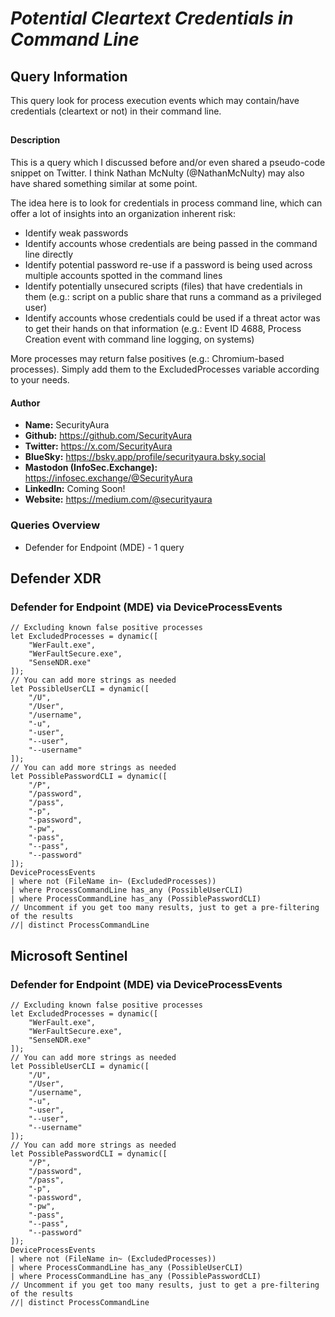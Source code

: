# *Potential Cleartext Credentials in Command Line*

## Query Information

This query look for process execution events which may contain/have credentials (cleartext or not) in their command line.

##

#### Description

This is a query which I discussed before and/or even shared a pseudo-code snippet on Twitter. I think Nathan McNulty (@NathanMcNulty) may also have shared something similar at some point.

The idea here is to look for credentials in process command line, which can offer a lot of insights into an organization inherent risk:

- Identify weak passwords
- Identify accounts whose credentials are being passed in the command line directly
- Identify potential password re-use if a password is being used across multiple accounts spotted in the command lines
- Identify potentially unsecured scripts (files) that have credentials in them (e.g.: script on a public share that runs a command as a privileged user)
- Identify accounts whose credentials could be used if a threat actor was to get their hands on that information (e.g.: Event ID 4688, Process Creation event with command line logging, on systems)

More processes may return false positives (e.g.: Chromium-based processes). Simply add them to the ExcludedProcesses variable according to your needs.

#### Author <Optional>
- **Name:** SecurityAura
- **Github:** https://github.com/SecurityAura
- **Twitter:** https://x.com/SecurityAura
- **BlueSky:** https://bsky.app/profile/securityaura.bsky.social
- **Mastodon (InfoSec.Exchange):** https://infosec.exchange/@SecurityAura
- **LinkedIn:** Coming Soon!
- **Website:** https://medium.com/@securityaura

### Queries Overview ###

- Defender for Endpoint (MDE) - 1 query

## Defender XDR ##
### Defender for Endpoint (MDE) via DeviceProcessEvents ###
```KQL
// Excluding known false positive processes
let ExcludedProcesses = dynamic([
    "WerFault.exe",
    "WerFaultSecure.exe",
    "SenseNDR.exe"
]);
// You can add more strings as needed
let PossibleUserCLI = dynamic([
    "/U",
    "/User",
    "/username",
    "-u",
    "-user",
    "--user",
    "--username"
]);
// You can add more strings as needed
let PossiblePasswordCLI = dynamic([
    "/P",
    "/password",
    "/pass",
    "-p",
    "-password",
    "-pw",
    "-pass",
    "--pass",
    "--password"
]);
DeviceProcessEvents
| where not (FileName in~ (ExcludedProcesses))
| where ProcessCommandLine has_any (PossibleUserCLI)
| where ProcessCommandLine has_any (PossiblePasswordCLI)
// Uncomment if you get too many results, just to get a pre-filtering of the results
//| distinct ProcessCommandLine
```
## Microsoft Sentinel ##
### Defender for Endpoint (MDE) via DeviceProcessEvents ###
```KQL
// Excluding known false positive processes
let ExcludedProcesses = dynamic([
    "WerFault.exe",
    "WerFaultSecure.exe",
    "SenseNDR.exe"
]);
// You can add more strings as needed
let PossibleUserCLI = dynamic([
    "/U",
    "/User",
    "/username",
    "-u",
    "-user",
    "--user",
    "--username"
]);
// You can add more strings as needed
let PossiblePasswordCLI = dynamic([
    "/P",
    "/password",
    "/pass",
    "-p",
    "-password",
    "-pw",
    "-pass",
    "--pass",
    "--password"
]);
DeviceProcessEvents
| where not (FileName in~ (ExcludedProcesses))
| where ProcessCommandLine has_any (PossibleUserCLI)
| where ProcessCommandLine has_any (PossiblePasswordCLI)
// Uncomment if you get too many results, just to get a pre-filtering of the results
//| distinct ProcessCommandLine
```
